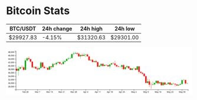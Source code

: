 # Bitcoin Stats

BTC/USDT|24h change|24h high|24h low|
|---|---|---|---|
|$29927.83|-4.15%|$31320.63|$29301.00|

<img src="./chart.svg">

